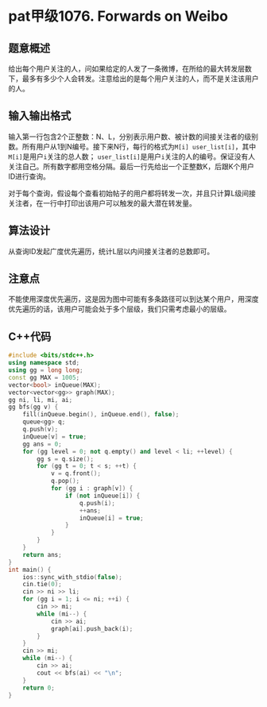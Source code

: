 # pat甲级1076. Forwards on Weibo

## 题意概述

给出每个用户关注的人，问如果给定的人发了一条微博，在所给的最大转发层数下，最多有多少个人会转发。注意给出的是每个用户关注的人，而不是关注该用户的人。

## 输入输出格式

输入第一行包含2个正整数：N、L，分别表示用户数、被计数的间接关注者的级别数。所有用户从1到N编号。接下来N行，每行的格式为`M[i] user_list[i]`，其中`M[i]`是用户`i`关注的总人数； `user_list[i]`是用户`i`关注的人的编号。保证没有人关注自己。所有数字都用空格分隔。最后一行先给出一个正整数K，后跟K个用户ID进行查询。

对于每个查询，假设每个查看初始帖子的用户都将转发一次，并且只计算L级间接关注者，在一行中打印出该用户可以触发的最大潜在转发量。

## 算法设计

从查询ID发起广度优先遍历，统计L层以内间接关注者的总数即可。

## 注意点

不能使用深度优先遍历，这是因为图中可能有多条路径可以到达某个用户，用深度优先遍历的话，该用户可能会处于多个层级，我们只需考虑最小的层级。

## C++代码

```cpp
#include <bits/stdc++.h>
using namespace std;
using gg = long long;
const gg MAX = 1005;
vector<bool> inQueue(MAX);
vector<vector<gg>> graph(MAX);
gg ni, li, mi, ai;
gg bfs(gg v) {
    fill(inQueue.begin(), inQueue.end(), false);
    queue<gg> q;
    q.push(v);
    inQueue[v] = true;
    gg ans = 0;
    for (gg level = 0; not q.empty() and level < li; ++level) {
        gg s = q.size();
        for (gg t = 0; t < s; ++t) {
            v = q.front();
            q.pop();
            for (gg i : graph[v]) {
                if (not inQueue[i]) {
                    q.push(i);
                    ++ans;
                    inQueue[i] = true;
                }
            }
        }
    }
    return ans;
}
int main() {
    ios::sync_with_stdio(false);
    cin.tie(0);
    cin >> ni >> li;
    for (gg i = 1; i <= ni; ++i) {
        cin >> mi;
        while (mi--) {
            cin >> ai;
            graph[ai].push_back(i);
        }
    }
    cin >> mi;
    while (mi--) {
        cin >> ai;
        cout << bfs(ai) << "\n";
    }
    return 0;
}
```